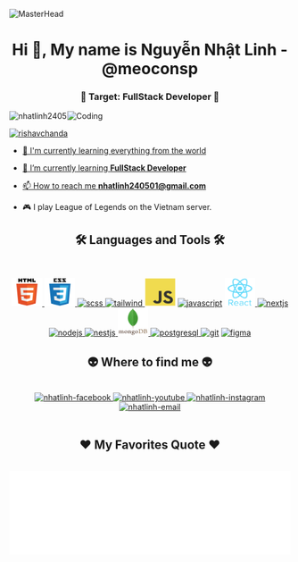 ![MasterHead](https://res.cloudinary.com/azurestore/image/upload/v1694627644/dempgi7-520f8d5f-63d4-4453-8822-dbc149ae27f8_yjqzsp.gif)

<h1 align="center">Hi 👋, My name is Nguyễn Nhật Linh - @meoconsp</h1>
<h3 align="center">🎯 Target: FullStack Developer 🎯</h3>
<img align="right" alt="Coding" width="400" src="https://cdn.dribbble.com/users/1162077/screenshots/3848914/programmer.gif">

<p align="left"> <img src="https://komarev.com/ghpvc/?username=nhatlinh2405&label=Profile%20views&color=0e75b6&style=flat" alt="nhatlinh2405" /> </p>

<p align="left"> <a href="https://twitter.com/rishavchanda" target="blank"><img src="https://img.shields.io/twitter/follow/rishavchanda?logo=twitter&style=for-the-badge" alt="rishavchanda"  </p>

-   🔭 I'm currently learning everything from the world

-   🌱 I’m currently learning **FullStack Developer**

-   📫 How to reach me **nhatlinh240501@gmail.com**

-   🎮 I play League of Legends on the Vietnam server.

<h2 align="center">🛠 Languages and Tools 🛠</h2>
<br>
<p  align="center">
 <a href="https://www.w3.org/html/" target="_blank" rel="noreferrer"> <img src="https://raw.githubusercontent.com/devicons/devicon/master/icons/html5/html5-original-wordmark.svg" alt="html5" width="55" height="50"/> </a> 
<a href="https://www.w3schools.com/css/" target="_blank" rel="noreferrer"> <img src="https://raw.githubusercontent.com/devicons/devicon/master/icons/css3/css3-original-wordmark.svg" alt="css3" width="55" height="50"/> </a> 
<a href="https://sass-lang.com" target="_blank" rel="noreferrer"> <img src="https://www.vectorlogo.zone/logos/sass-lang/sass-lang-icon.svg" alt="scss" width="55" height="50"/> </a> 
<a href="https://tailwindcss.com/" target="_blank" rel="noreferrer"> <img src="https://www.vectorlogo.zone/logos/tailwindcss/tailwindcss-icon.svg" alt="tailwind" width="55" height="50"/> </a>
 <a href="https://developer.mozilla.org/en-US/docs/Web/JavaScript" target="_blank" rel="noreferrer"> <img src="https://raw.githubusercontent.com/devicons/devicon/master/icons/javascript/javascript-original.svg" alt="javascript" width="55" height="50"/></a>
  <a href="https://developer.mozilla.org/en-US/docs/Web/JavaScript" target="_blank" rel="noreferrer"> <img src="https://cdn.jsdelivr.net/gh/devicons/devicon/icons/typescript/typescript-original.svg" alt="javascript" width="55" height="50"/></a>
 <a href="https://reactjs.org/" target="_blank" rel="noreferrer"> <img src="https://raw.githubusercontent.com/devicons/devicon/master/icons/react/react-original-wordmark.svg" alt="react" width="55" height="50"/> 
 </a> 
  <a href="https://nextjs.org/" target="_blank" rel="noreferrer"> <img src="https://cdn.jsdelivr.net/gh/devicons/devicon/icons/nextjs/nextjs-original.svg" alt="nextjs" width="55" height="50"/> 
 </a> 
   <a href="https://nodejs.org/en" target="_blank" rel="noreferrer"> <img src="https://www.vectorlogo.zone/logos/nodejs/nodejs-horizontal.svg" alt="nodejs" width="55" height="50"/> 
 </a> 
    <a href="https://nestjs.com" target="_blank" rel="noreferrer"> <img src="https://www.vectorlogo.zone/logos/nestjs/nestjs-icon.svg" alt="nestjs" width="55" height="50"/> 
 </a> 
 <a href="https://www.mongodb.com/" target="_blank" rel="noreferrer"> <img src="https://raw.githubusercontent.com/devicons/devicon/master/icons/mongodb/mongodb-original-wordmark.svg" alt="mongodb" width="55" height="50"/> </a> 
  <a href="https://www.postgresql.org" target="_blank" rel="noreferrer"> <img src="https://www.vectorlogo.zone/logos/postgresql/postgresql-horizontal.svg" alt="postgresql" width="55" height="50"/> </a> 
  <a href="https://git-scm.com/" target="_blank" rel="noreferrer"> <img src="https://www.vectorlogo.zone/logos/git-scm/git-scm-icon.svg" alt="git" width="55" height="50"/></a> 
<a href="https://www.figma.com/" target="_blank" rel="noreferrer"> <img src="https://www.vectorlogo.zone/logos/figma/figma-icon.svg" alt="figma" width="55" height="50"/> </a>
 </p>

<h2 align="center">👽 Where to find me 👽</h2>
<br>
<!-- https://icons8.com -->
<div align="center">
  <a href="https://www.facebook.com/lays.linh.96" target="blank">
    <img src="https://img.icons8.com/bubbles/100/000000/facebook-new.png" alt="nhatlinh-facebook" />
  </a>
  <a href="https://www.youtube.com/channel/UCTLzNTO_crOhiyFZFdhotDA" target="blank">
    <img src="https://img.icons8.com/bubbles/100/000000/youtube-squared.png" alt="nhatlinh-youtube" />
  </a>
  <a href="https://www.instagram.com/l.i.n.h.11/" target="blank">
    <img src="https://img.icons8.com/bubbles/100/000000/instagram.png" alt="nhatlinh-instagram" />
  </a>
  <a href="mailto:nhatlinh240501@gmail.com" target="top">
    <img src="https://img.icons8.com/bubbles/100/000000/apple-mail.png" alt="nhatlinh-email" />
  </a>
</div>

<br>

<h2 align="center">❤️ My Favorites Quote ❤️</h2>
<br>
<a href="#" target="_blank">
  <img src="quote.svg" width="846" height="150" alt="nhatlinh-quote" />
</a>
